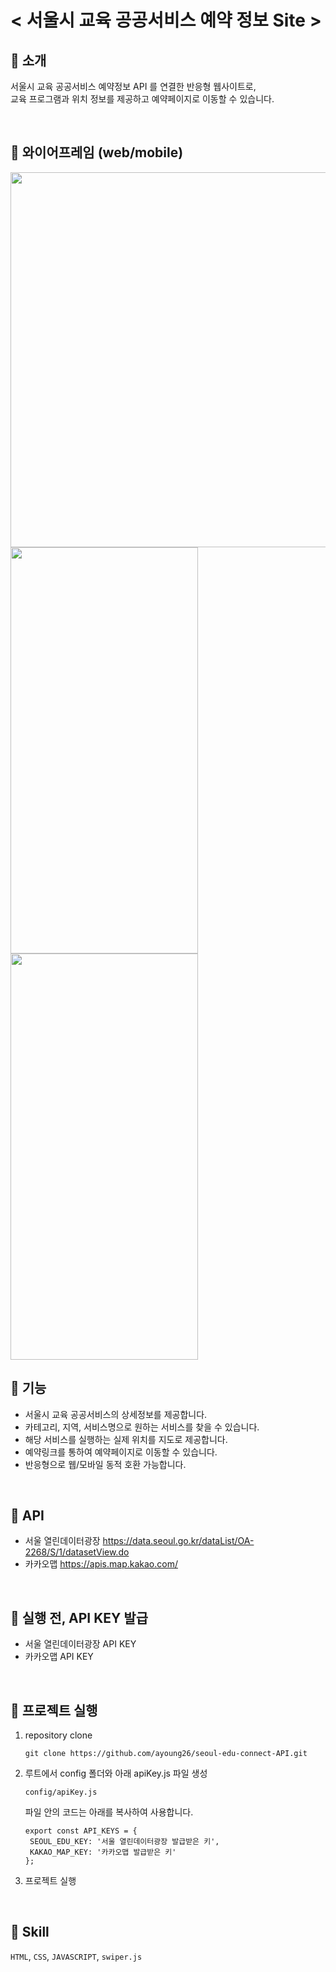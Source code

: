 # < 서울시 교육 공공서비스 예약 정보 Site >

## 📢 소개 
서울시 교육 공공서비스 예약정보 API 를 연결한 반응형 웹사이트로, </br>
교육 프로그램과 위치 정보를 제공하고 예약페이지로 이동할 수 있습니다.

</br>

## 📍 와이어프레임 (web/mobile)
<img src="https://github.com/user-attachments/assets/601122f0-0af6-432c-8c10-955ebcf28d1e" width="900" height="600"/>

<img src="https://github.com/user-attachments/assets/8912530a-d667-47e0-90a6-6fb00234be77" width="300" height="650"/>
<img src="https://github.com/user-attachments/assets/5d4869d3-679d-4b03-80bc-f3145118cfd2" width="300" height="650"/>
</br>

## 📍 기능
- 서울시 교육 공공서비스의 상세정보를 제공합니다.
- 카테고리, 지역, 서비스명으로 원하는 서비스를 찾을 수 있습니다.
- 해당 서비스를 실행하는 실제 위치를 지도로 제공합니다.
- 예약링크를 통하여 예약페이지로 이동할 수 있습니다.
- 반응형으로 웹/모바일 동적 호환 가능합니다.
</br>

## 📍 API
- 서울 열린데이터광장 https://data.seoul.go.kr/dataList/OA-2268/S/1/datasetView.do
- 카카오맵 https://apis.map.kakao.com/
</br>

## 📍 실행 전, API KEY 발급
- 서울 열린데이터광장 API KEY
- 카카오맵 API KEY
</br>

## 📍 프로젝트 실행
1. repository clone
   ```
   git clone https://github.com/ayoung26/seoul-edu-connect-API.git
   ```

2. 루트에서 config 폴더와 아래 apiKey.js 파일 생성
   ```
   config/apiKey.js
   ```
   파일 안의 코드는 아래를 복사하여 사용합니다.
   ```
   export const API_KEYS = {
    SEOUL_EDU_KEY: '서울 열린데이터광장 발급받은 키',
    KAKAO_MAP_KEY: '카카오맵 발급받은 키'
   };
   ```

3. 프로젝트 실행
</br>

## 📍 Skill
`HTML`, `CSS`, `JAVASCRIPT`, `swiper.js`
